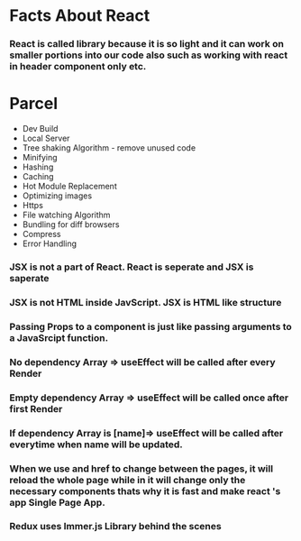 # Facts About React

### React is called library because it is so light and it can work on smaller portions into our code also such as working with react in header component only etc.

# Parcel

- Dev Build
- Local Server
- Tree shaking Algorithm - remove unused code
- Minifying
- Hashing
- Caching
- Hot Module Replacement
- Optimizing images
- Https
- File watching Algorithm
- Bundling for diff browsers
- Compress
- Error Handling

### JSX is not a part of React. React is seperate and JSX is saperate

### JSX is not HTML inside JavScript. JSX is HTML like structure

### Passing Props to a component is just like passing arguments to a JavaSrcipt function.

### No dependency Array => useEffect will be called after every Render

### Empty dependency Array => useEffect will be called once after first Render

### If dependency Array is [name]=> useEffect will be called after everytime when name will be updated.

### When we use <a></a> and href to change between the pages, it will reload the whole page while in <Link></Link> it will change only the necessary components thats why it is fast and make react 's app Single Page App.

### Redux uses Immer.js Library behind the scenes
